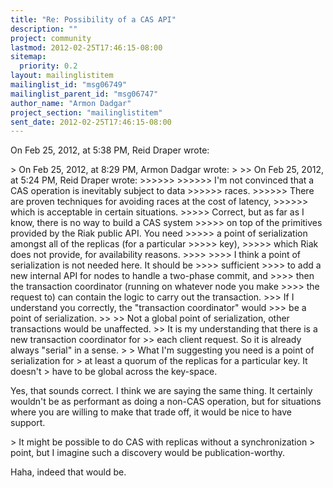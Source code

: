 ```yaml
---
title: "Re: Possibility of a CAS API"
description: ""
project: community
lastmod: 2012-02-25T17:46:15-08:00
sitemap:
  priority: 0.2
layout: mailinglistitem
mailinglist_id: "msg06749"
mailinglist_parent_id: "msg06747"
author_name: "Armon Dadgar"
project_section: "mailinglistitem"
sent_date: 2012-02-25T17:46:15-08:00
---
```



On Feb 25, 2012, at 5:38 PM, Reid Draper wrote:

&gt; On Feb 25, 2012, at 8:29 PM, Armon Dadgar wrote:
&gt; 
&gt;&gt; On Feb 25, 2012, at 5:24 PM, Reid Draper wrote:
&gt;&gt;&gt;&gt;&gt;&gt; 
&gt;&gt;&gt;&gt;&gt;&gt; I'm not convinced that a CAS operation is inevitably subject to data 
&gt;&gt;&gt;&gt;&gt;&gt; races.
&gt;&gt;&gt;&gt;&gt;&gt; There are proven techniques for avoiding races at the cost of latency,
&gt;&gt;&gt;&gt;&gt;&gt; which is acceptable in certain situations.
&gt;&gt;&gt;&gt;&gt; Correct, but as far as I know, there is no way to build a CAS system
&gt;&gt;&gt;&gt;&gt; on top of the primitives provided by the Riak public API. You need
&gt;&gt;&gt;&gt;&gt; a point of serialization amongst all of the replicas (for a particular 
&gt;&gt;&gt;&gt;&gt; key),
&gt;&gt;&gt;&gt;&gt; which Riak does not provide, for availability reasons.
&gt;&gt;&gt;&gt; 
&gt;&gt;&gt;&gt; I think a point of serialization is not needed here. It should be 
&gt;&gt;&gt;&gt; sufficient
&gt;&gt;&gt;&gt; to add a new internal API for nodes to handle a two-phase commit, and
&gt;&gt;&gt;&gt; then the transaction coordinator (running on whatever node you make
&gt;&gt;&gt;&gt; the request to) can contain the logic to carry out the transaction.
&gt;&gt;&gt; If I understand you correctly, the "transaction coordinator" would
&gt;&gt;&gt; be a point of serialization.
&gt;&gt; 
&gt;&gt; Not a global point of serialization, other transactions would be unaffected.
&gt;&gt; It is my understanding that there is a new transaction coordinator for
&gt;&gt; each client request. So it is already always "serial" in a sense.
&gt; 
&gt; What I'm suggesting you need is a point of serialization for
&gt; at least a quorum of the replicas for a particular key. It doesn't
&gt; have to be global across the key-space.

Yes, that sounds correct. I think we are saying the same thing.
It certainly wouldn't be as performant as doing a non-CAS operation,
but for situations where you are willing to make that trade off, it would be 
nice to have support.

&gt; It might be possible to do CAS with replicas without a synchronization
&gt; point, but I imagine such a discovery would be publication-worthy.

Haha, indeed that would be.
